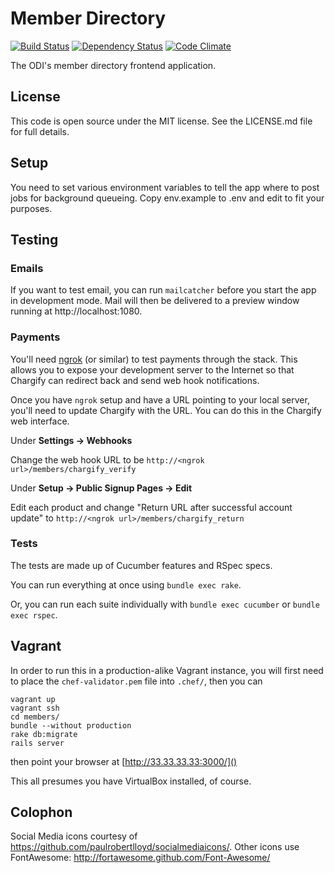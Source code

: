 # Member Directory

[![Build Status](http://jenkins.theodi.org/job/member-directory-master/badge/icon)](http://jenkins.theodi.org/job/member-directory-master/)
[![Dependency Status](https://gemnasium.com/theodi/member-directory.png)](https://gemnasium.com/theodi/member-directory)
[![Code Climate](https://codeclimate.com/github/theodi/member-directory.png)](https://codeclimate.com/github/theodi/member-directory)


The ODI's member directory frontend application. 

## License

This code is open source under the MIT license. See the LICENSE.md file for 
full details.

## Setup

You need to set various environment variables to tell the app where to post
jobs for background queueing. Copy env.example to .env and edit to fit your
purposes.

## Testing

### Emails

If you want to test email, you can run ```mailcatcher``` before you start the
app in development mode. Mail will then be delivered to a preview window
running at http://localhost:1080.

### Payments

You'll need [ngrok](https://ngrok.com/) (or similar) to test payments through
the stack. This allows you to expose your development server to the Internet so
that Chargify can redirect back and send web hook notifications.

Once you have `ngrok` setup and have a URL pointing to your local server,
you'll need to update Chargify with the URL. You can do this in the Chargify
web interface.

Under **Settings -> Webhooks**

Change the web hook URL to be `http://<ngrok url>/members/chargify_verify`

Under **Setup -> Public Signup Pages -> Edit**

Edit each product and change "Return URL after successful account update" to
`http://<ngrok url>/members/chargify_return`

### Tests

The tests are made up of Cucumber features and RSpec specs.

You can run everything at once using `bundle exec rake`.

Or, you can run each suite individually with `bundle exec cucumber` or `bundle
exec rspec`.

## Vagrant

In order to run this in a production-alike Vagrant instance, you will first
need to place the ```chef-validator.pem``` file into ```.chef/```, then you can

    vagrant up
    vagrant ssh
    cd members/
    bundle --without production
    rake db:migrate
    rails server

then point your browser at [http://33.33.33.33:3000/]()

This all presumes you have VirtualBox installed, of course.

## Colophon

Social Media icons courtesy of https://github.com/paulrobertlloyd/socialmediaicons/.
Other icons use FontAwesome: http://fortawesome.github.com/Font-Awesome/

